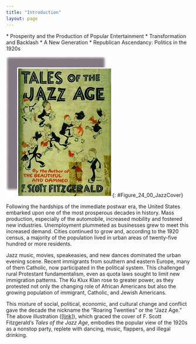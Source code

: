 ```yaml
---
title: "Introduction"
layout: page
---
```



<div data-type="abstract" markdown="1">
* Prosperity and the Production of Popular Entertainment
* Transformation and Backlash
* A New Generation
* Republican Ascendancy: Politics in the 1920s

</div>

<?cnx.eoc class="summary" title="Summary"?>

<?cnx.eoc class="review-questions" title="Review Questions"?>

<?cnx.eoc class="critical-thinking" title="Critical Thinking Questions"?>

<?cnx.eoc class="references" title="References"?>

 ![A book cover contains the text &#x201C;Tales of the Jazz Age: By the Author of The Beautiful and the Damned / F. Scott Fitzgerald.&#x201D; Two caricatured band members play drums and a trumpet while several caricatured couples dance, smoke, and toast with cocktails.](../resources/CNX_History_24_00_JazzCover.jpg "The illustrations for F. Scott Fitzgerald&#x2019;s Tales of the Jazz Age, drawn by John Held, Jr., epitomized the carefree flapper era of the 1920s."){: #Figure_24_00_JazzCover}

Following the hardships of the immediate postwar era, the United States embarked upon one of the most prosperous decades in history. Mass production, especially of the automobile, increased mobility and fostered new industries. Unemployment plummeted as businesses grew to meet this increased demand. Cities continued to grow and, according to the 1920 census, a majority of the population lived in urban areas of twenty-five hundred or more residents.

Jazz music, movies, speakeasies, and new dances dominated the urban evening scene. Recent immigrants from southern and eastern Europe, many of them Catholic, now participated in the political system. This challenged rural Protestant fundamentalism, even as quota laws sought to limit new immigration patterns. The Ku Klux Klan rose to greater power, as they protested not only the changing role of African Americans but also the growing population of immigrant, Catholic, and Jewish Americans.

This mixture of social, political, economic, and cultural change and conflict gave the decade the nickname the “Roaring Twenties” or the “Jazz Age.” The above illustration ([\[link\]](#Figure_24_00_JazzCover)), which graced the cover of F. Scott Fitzgerald’s *Tales of the Jazz Age*, embodies the popular view of the 1920s as a nonstop party, replete with dancing, music, flappers, and illegal drinking.

